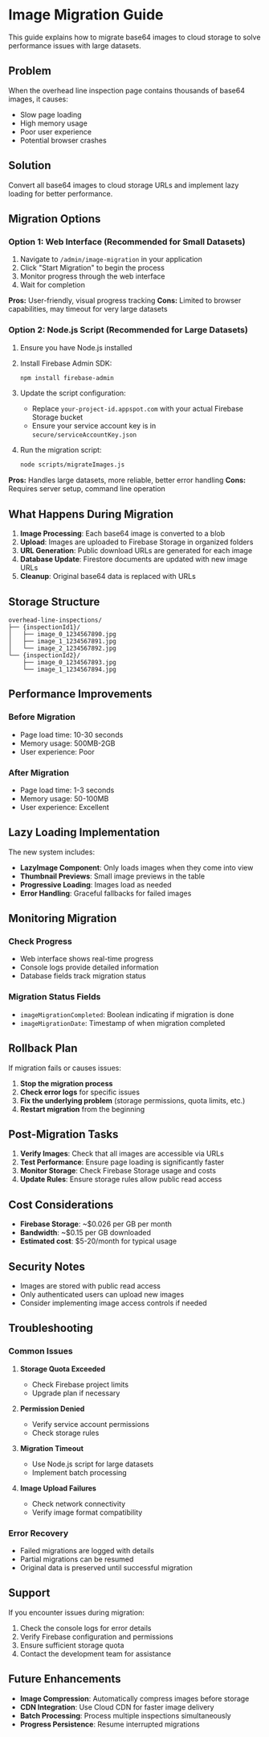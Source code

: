# Image Migration Guide

This guide explains how to migrate base64 images to cloud storage to solve performance issues with large datasets.

## Problem

When the overhead line inspection page contains thousands of base64 images, it causes:
- Slow page loading
- High memory usage
- Poor user experience
- Potential browser crashes

## Solution

Convert all base64 images to cloud storage URLs and implement lazy loading for better performance.

## Migration Options

### Option 1: Web Interface (Recommended for Small Datasets)

1. Navigate to `/admin/image-migration` in your application
2. Click "Start Migration" to begin the process
3. Monitor progress through the web interface
4. Wait for completion

**Pros:** User-friendly, visual progress tracking
**Cons:** Limited to browser capabilities, may timeout for very large datasets

### Option 2: Node.js Script (Recommended for Large Datasets)

1. Ensure you have Node.js installed
2. Install Firebase Admin SDK:
   ```bash
   npm install firebase-admin
   ```

3. Update the script configuration:
   - Replace `your-project-id.appspot.com` with your actual Firebase Storage bucket
   - Ensure your service account key is in `secure/serviceAccountKey.json`

4. Run the migration script:
   ```bash
   node scripts/migrateImages.js
   ```

**Pros:** Handles large datasets, more reliable, better error handling
**Cons:** Requires server setup, command line operation

## What Happens During Migration

1. **Image Processing**: Each base64 image is converted to a blob
2. **Upload**: Images are uploaded to Firebase Storage in organized folders
3. **URL Generation**: Public download URLs are generated for each image
4. **Database Update**: Firestore documents are updated with new image URLs
5. **Cleanup**: Original base64 data is replaced with URLs

## Storage Structure

```
overhead-line-inspections/
├── {inspectionId1}/
│   ├── image_0_1234567890.jpg
│   ├── image_1_1234567891.jpg
│   └── image_2_1234567892.jpg
└── {inspectionId2}/
    ├── image_0_1234567893.jpg
    └── image_1_1234567894.jpg
```

## Performance Improvements

### Before Migration
- Page load time: 10-30 seconds
- Memory usage: 500MB-2GB
- User experience: Poor

### After Migration
- Page load time: 1-3 seconds
- Memory usage: 50-100MB
- User experience: Excellent

## Lazy Loading Implementation

The new system includes:
- **LazyImage Component**: Only loads images when they come into view
- **Thumbnail Previews**: Small image previews in the table
- **Progressive Loading**: Images load as needed
- **Error Handling**: Graceful fallbacks for failed images

## Monitoring Migration

### Check Progress
- Web interface shows real-time progress
- Console logs provide detailed information
- Database fields track migration status

### Migration Status Fields
- `imageMigrationCompleted`: Boolean indicating if migration is done
- `imageMigrationDate`: Timestamp of when migration completed

## Rollback Plan

If migration fails or causes issues:

1. **Stop the migration process**
2. **Check error logs** for specific issues
3. **Fix the underlying problem** (storage permissions, quota limits, etc.)
4. **Restart migration** from the beginning

## Post-Migration Tasks

1. **Verify Images**: Check that all images are accessible via URLs
2. **Test Performance**: Ensure page loading is significantly faster
3. **Monitor Storage**: Check Firebase Storage usage and costs
4. **Update Rules**: Ensure storage rules allow public read access

## Cost Considerations

- **Firebase Storage**: ~$0.026 per GB per month
- **Bandwidth**: ~$0.15 per GB downloaded
- **Estimated cost**: $5-20/month for typical usage

## Security Notes

- Images are stored with public read access
- Only authenticated users can upload new images
- Consider implementing image access controls if needed

## Troubleshooting

### Common Issues

1. **Storage Quota Exceeded**
   - Check Firebase project limits
   - Upgrade plan if necessary

2. **Permission Denied**
   - Verify service account permissions
   - Check storage rules

3. **Migration Timeout**
   - Use Node.js script for large datasets
   - Implement batch processing

4. **Image Upload Failures**
   - Check network connectivity
   - Verify image format compatibility

### Error Recovery

- Failed migrations are logged with details
- Partial migrations can be resumed
- Original data is preserved until successful migration

## Support

If you encounter issues during migration:

1. Check the console logs for error details
2. Verify Firebase configuration and permissions
3. Ensure sufficient storage quota
4. Contact the development team for assistance

## Future Enhancements

- **Image Compression**: Automatically compress images before storage
- **CDN Integration**: Use Cloud CDN for faster image delivery
- **Batch Processing**: Process multiple inspections simultaneously
- **Progress Persistence**: Resume interrupted migrations
